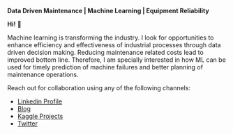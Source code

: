 **Data Driven Maintenance | Machine Learning | Equipment Reliability**

**Hi!** 👋

Machine learning is transforming the industry. I look for opportunities to enhance efficiency and effectiveness of industrial processes through data driven decision making.
Reducing maintenance related costs lead to improved bottom line. Therefore, I am specially interested in how ML can be used for timely prediction of machine failures and better planning of maintenance operations.

Reach out for collaboration using any of the following channels:
- [Linkedin Profile](https://www.linkedin.com/in/abrar39/)
- [Blog](https://medium.com/@ab39)
- [Kaggle Projects](#)
- [Twitter](#)



<!---
abrar39/abrar39 is a ✨ special ✨ repository because its `README.md` (this file) appears on your GitHub profile.
You can click the Preview link to take a look at your changes.
--->
